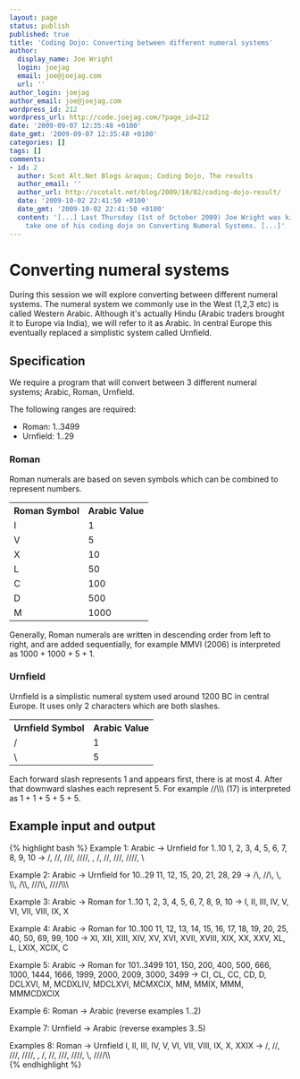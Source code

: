 ```yaml
---
layout: page
status: publish
published: true
title: 'Coding Dojo: Converting between different numeral systems'
author:
  display_name: Joe Wright
  login: joejag
  email: joe@joejag.com
  url: ''
author_login: joejag
author_email: joe@joejag.com
wordpress_id: 212
wordpress_url: http://code.joejag.com/?page_id=212
date: '2009-09-07 12:35:48 +0100'
date_gmt: '2009-09-07 12:35:48 +0100'
categories: []
tags: []
comments:
- id: 2
  author: Scot Alt.Net Blogs &raquo; Coding Dojo, The results
  author_email: ''
  author_url: http://scotalt.net/blog/2009/10/02/coding-dojo-result/
  date: '2009-10-02 22:41:50 +0100'
  date_gmt: '2009-10-02 22:41:50 +0100'
  content: '[...] Last Thursday (1st of October 2009) Joe Wright was kind enough to
    take one of his coding dojo on Converting Numeral Systems. [...]'
---
```

<h1>Converting numeral systems</h1>

<p>During this session we will explore converting between different numeral systems. The numeral system we commonly use in the West (1,2,3 etc) is called Western Arabic. Although it's actually Hindu (Arabic traders brought it to Europe via India), we will refer to it as Arabic. In central Europe this eventually replaced a simplistic system called Urnfield.</p>

<h2>Specification</h2>
<p>We require a program that will convert between 3 different numeral systems; Arabic, Roman, Urnfield.</p>
<p>The following ranges are required:</p>
<ul>
<li>Roman: 1..3499</li>
<li>Urnfield: 1..29</li>
</ul>

<h3>Roman</h3>
<p>Roman numerals are based on seven symbols which can be combined to represent numbers.</p>
<table>
<tr>
<th>Roman Symbol</th>
<th>Arabic Value</th></tr>
<tr>
<td>I</td>
<td>1</td></tr>
<tr>
<td>V</td>
<td>5</td></tr>
<tr>
<td>X</td>
<td>10</td></tr>
<tr>
<td>L</td>
<td>50</td></tr>
<tr>
<td>C</td>
<td>100</td></tr>
<tr>
<td>D</td>
<td>500</td></tr>
<tr>
<td>M</td>
<td>1000</td></tr>
</table>
<p>Generally, Roman numerals are written in descending order from left to right, and are added sequentially, for example MMVI (2006) is interpreted as 1000 + 1000 + 5 + 1.</p>

<h3>Urnfield</h3>
<p>Urnfield is a simplistic numeral system used around 1200 BC in central Europe. It uses only 2 characters which are both slashes.</p>
<table>
<tr>
<th>Urnfield Symbol</th>
<th>Arabic Value</th></tr>
<tr>
<td>/</td>
<td>1</td></tr>
<tr>
<td>\</td>
<td>5</td></tr>
</table>
<p>Each forward slash represents 1 and appears first, there is at most 4. After that downward slashes each represent 5. For example //\\\ (17) is interpreted as 1 + 1 + 5 + 5 + 5.</p>

<h2>Example input and output</h2>

{% highlight bash %}
Example 1: Arabic -> Urnfield  for 1..10
1, 2, 3, 4, 5, 6, 7, 8, 9, 10
-> /, //, ///, ////, \, /\, //\, ///\, ////\, \\

Example 2: Arabic -> Urnfield for 10..29
11, 12, 15, 20, 21, 28, 29
-> /\\, //\\, \\\, \\\\, /\\\\, ///\\\\\, ////\\\\\

Example 3: Arabic -> Roman for 1..10
1, 2, 3, 4, 5, 6, 7, 8, 9, 10
-> I, II, III, IV, V, VI, VII, VIII, IX, X

Example 4: Arabic -> Roman for 10..100
11, 12, 13, 14, 15, 16, 17, 18, 19, 20, 25, 40, 50, 69, 99, 100
-> XI, XII, XIII, XIV, XV, XVI, XVII, XVIII, XIX, XX, XXV, XL, L, LXIX, XCIX, C

Example 5: Arabic -> Roman for 101..3499
101, 150, 200, 400, 500, 666, 1000, 1444, 1666, 1999, 2000, 2009, 3000, 3499
-> CI, CL, CC, CD, D, DCLXVI, M, MCDXLIV, MDCLXVI, MCMXCIX, MM, MMIX, MMM,
       MMMCDXCIX

Example 6: Roman -> Arabic (reverse examples 1..2)

Example 7: Urnfield -> Arabic (reverse examples 3..5)

Examples 8: Roman -> Urnfield
I, II, III, IV, V, VI, VII, VIII, IX, X, XXIX
-> /, //, ///, ////, \, /\, //\, ///\, ////\, \\, ////\\\\\
{% endhighlight %}
